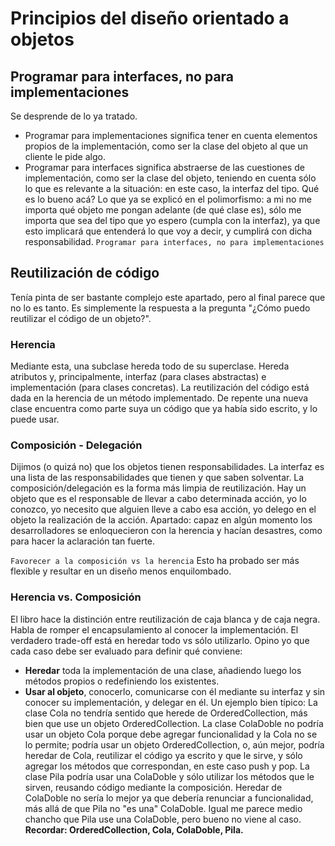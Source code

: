 # Principios del diseño orientado a objetos

## Programar para interfaces, no para implementaciones
Se desprende de lo ya tratado.
* Programar para implementaciones significa tener en cuenta elementos propios de la implementación, como ser la clase del objeto al que un cliente le pide algo.
* Programar para interfaces significa abstraerse de las cuestiones de implementación, como ser la clase del objeto, teniendo en cuenta sólo lo que es relevante a la situación: en este caso, la interfaz del tipo.
Qué es lo bueno acá? Lo que ya se explicó en el polimorfismo: a mi no me importa qué objeto me pongan adelante (de qué clase es), sólo me importa que sea del tipo que yo espero (cumpla con la interfaz), ya que esto implicará que entenderá lo que voy a decir, y cumplirá con dicha responsabilidad.
`Programar para interfaces, no para implementaciones`

## Reutilización de código
Tenía pinta de ser bastante complejo este apartado, pero al final parece que no lo es tanto. Es simplemente la respuesta a la pregunta "¿Cómo puedo reutilizar el código de un objeto?".

### Herencia
Mediante esta, una subclase hereda todo de su superclase. Hereda atributos y, principalmente, interfaz (para clases abstractas) e implementación (para clases concretas).
La reutilización del código está dada en la herencia de un método implementado. De repente una nueva clase encuentra como parte suya un código que ya había sido escrito, y lo puede usar.

### Composición - Delegación
Dijimos (o quizá no) que los objetos tienen responsabilidades. La interfaz es una lista de las responsabilidades que tienen y que saben solventar.
La composición/delegación es la forma más limpia de reutilización. Hay un objeto que es el responsable de llevar a cabo determinada acción, yo lo conozco, yo necesito que alguien lleve a cabo esa acción, yo delego en el objeto la realización de la acción.
Apartado: capaz en algún momento los desarrolladores se enloquecieron con la herencia y hacían desastres, como para hacer la aclaración tan fuerte.

`Favorecer a la composición vs la herencia`
Esto ha probado ser más flexible y resultar en un diseño menos enquilombado.

### Herencia vs. Composición
El libro hace la distinción entre reutilización de caja blanca y de caja negra. Habla de romper el encapsulamiento al conocer la implementación.
El verdadero trade-off está en heredar todo vs sólo utilizarlo. Opino yo que cada caso debe ser evaluado para definir qué conviene:
* **Heredar** toda la implementación de una clase, añadiendo luego los métodos propios o redefiniendo los existentes.
* **Usar al objeto**, conocerlo, comunicarse con él mediante su interfaz y sin conocer su implementación, y delegar en él.
Un ejemplo bien típico:
La clase Cola no tendría sentido que herede de OrderedCollection, más bien que use un objeto OrderedCollection.
La clase ColaDoble no podría usar un objeto Cola porque debe agregar funcionalidad y la Cola no se lo permite; podría usar un objeto OrderedCollection, o, aún mejor, podría heredar de Cola, reutilizar el código ya escrito y que le sirve, y sólo agregar los métodos que correspondan, en este caso push y pop.
La clase Pila podría usar una ColaDoble y sólo utilizar los métodos que le sirven, reusando código mediante la composición. Heredar de ColaDoble no sería lo mejor ya que debería renunciar a funcionalidad, más allá de que Pila no "es una" ColaDoble. Igual me parece medio chancho que Pila use una ColaDoble, pero bueno no viene al caso.
**Recordar: OrderedCollection, Cola, ColaDoble, Pila.**